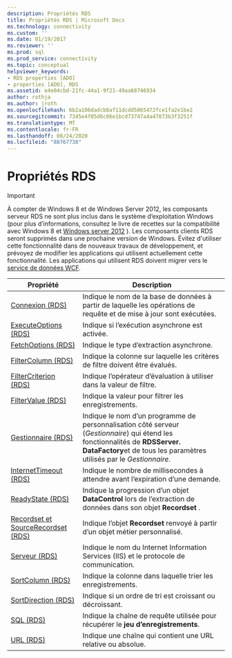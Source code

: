 ```yaml
---
description: Propriétés RDS
title: Propriétés RDS | Microsoft Docs
ms.technology: connectivity
ms.custom: ''
ms.date: 01/19/2017
ms.reviewer: ''
ms.prod: sql
ms.prod_service: connectivity
ms.topic: conceptual
helpviewer_keywords:
- RDS properties [ADO]
- properties [ADO], RDS
ms.assetid: e4e04cbd-21fc-44a1-9f21-49aa68746934
author: rothja
ms.author: jroth
ms.openlocfilehash: 6b2a106dadcb8af11dcdd5865472fce1fa2e1be2
ms.sourcegitcommit: 7345e4f05d6c06e1bcd73747a4a47873b3f3251f
ms.translationtype: MT
ms.contentlocale: fr-FR
ms.lasthandoff: 08/24/2020
ms.locfileid: "88767738"
---
```

# <a name="rds-properties"></a>Propriétés RDS
> [!IMPORTANT]
>  À compter de Windows 8 et de Windows Server 2012, les composants serveur RDS ne sont plus inclus dans le système d’exploitation Windows (pour plus d’informations, consultez le livre de recettes sur la compatibilité avec Windows 8 et [Windows server 2012](https://www.microsoft.com/download/details.aspx?id=27416) ). Les composants clients RDS seront supprimés dans une prochaine version de Windows. Évitez d'utiliser cette fonctionnalité dans de nouveaux travaux de développement, et prévoyez de modifier les applications qui utilisent actuellement cette fonctionnalité. Les applications qui utilisent RDS doivent migrer vers le [service de données WCF](https://go.microsoft.com/fwlink/?LinkId=199565).  
  
|Propriété|Description|  
|-|-|  
|[Connexion (RDS)](./connect-property-rds.md)|Indique le nom de la base de données à partir de laquelle les opérations de requête et de mise à jour sont exécutées.|  
|[ExecuteOptions (RDS)](./executeoptions-property-rds.md)|Indique si l’exécution asynchrone est activée.|  
|[FetchOptions (RDS)](./fetchoptions-property-rds.md)|Indique le type d’extraction asynchrone.|  
|[FilterColumn (RDS)](./filtercolumn-property-rds.md)|Indique la colonne sur laquelle les critères de filtre doivent être évalués.|  
|[FilterCriterion (RDS)](./filtercriterion-property-rds.md)|Indique l’opérateur d’évaluation à utiliser dans la valeur de filtre.|  
|[FilterValue (RDS)](./filtervalue-property-rds.md)|Indique la valeur pour filtrer les enregistrements.|  
|[Gestionnaire (RDS)](./handler-property-rds.md)|Indique le nom d’un programme de personnalisation côté serveur (*Gestionnaire*) qui étend les fonctionnalités de **RDSServer. DataFactory**et de tous les paramètres utilisés par le *Gestionnaire*.|  
|[InternetTimeout (RDS)](./internettimeout-property-rds.md)|Indique le nombre de millisecondes à attendre avant l’expiration d’une demande.|  
|[ReadyState (RDS)](./readystate-property-rds.md)|Indique la progression d’un objet **DataControl** lors de l’extraction de données dans son objet **Recordset** .|  
|[Recordset et SourceRecordset (RDS)](./recordset-sourcerecordset-properties-rds.md)|Indique l’objet **Recordset** renvoyé à partir d’un objet métier personnalisé.|  
|[Serveur (RDS)](./server-property-rds.md)|Indique le nom du Internet Information Services (IIS) et le protocole de communication.|  
|[SortColumn (RDS)](./sortcolumn-property-rds.md)|Indique la colonne dans laquelle trier les enregistrements.|  
|[SortDirection (RDS)](./sortdirection-property-rds.md)|Indique si un ordre de tri est croissant ou décroissant.|  
|[SQL (RDS)](./sql-property.md)|Indique la chaîne de requête utilisée pour récupérer le **jeu d’enregistrements**.|  
|[URL (RDS)](./url-property-rds.md)|Indique une chaîne qui contient une URL relative ou absolue.|